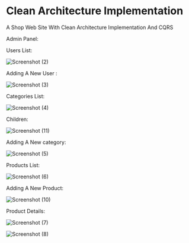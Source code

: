 # Clean Architecture Implementation
A Shop Web Site With Clean Architecture Implementation And CQRS

Admin Panel:

Users List:

![Screenshot (2)](https://user-images.githubusercontent.com/75223567/132999816-3d20cce0-aa9f-4bcb-8fe6-735b16f37cd5.png)

Adding A New User :

![Screenshot (3)](https://user-images.githubusercontent.com/75223567/132999831-06444550-b273-4491-a9a3-cd5277e8cd5f.png)


Categories List:

![Screenshot (4)](https://user-images.githubusercontent.com/75223567/132999845-e46347d1-388a-46d0-aad4-6172b7ce8691.png)

Children:

![Screenshot (11)](https://user-images.githubusercontent.com/75223567/132999986-6de289f1-e424-4663-8fe0-aa65c23b7328.png)


Adding A New category:

![Screenshot (5)](https://user-images.githubusercontent.com/75223567/132999852-382b5733-5774-44cd-b285-55517ff22e81.png)


Products List:

![Screenshot (6)](https://user-images.githubusercontent.com/75223567/132999866-6ff039dc-85fb-487b-9410-5bd14d74ce33.png)


Adding A New Product:

![Screenshot (10)](https://user-images.githubusercontent.com/75223567/132999907-172fce0c-fc26-4da7-8a31-95df630239bf.png)


Product Details:

![Screenshot (7)](https://user-images.githubusercontent.com/75223567/132999931-07505747-5fd5-43df-b2b9-08bd8149c928.png)


![Screenshot (8)](https://user-images.githubusercontent.com/75223567/132999935-974af45b-c7de-422a-96cf-9a6cc97746e0.png)


